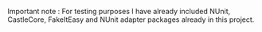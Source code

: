 Important note : For testing purposes I have already included NUnit, CastleCore, FakeItEasy and NUnit adapter packages already in this project.
